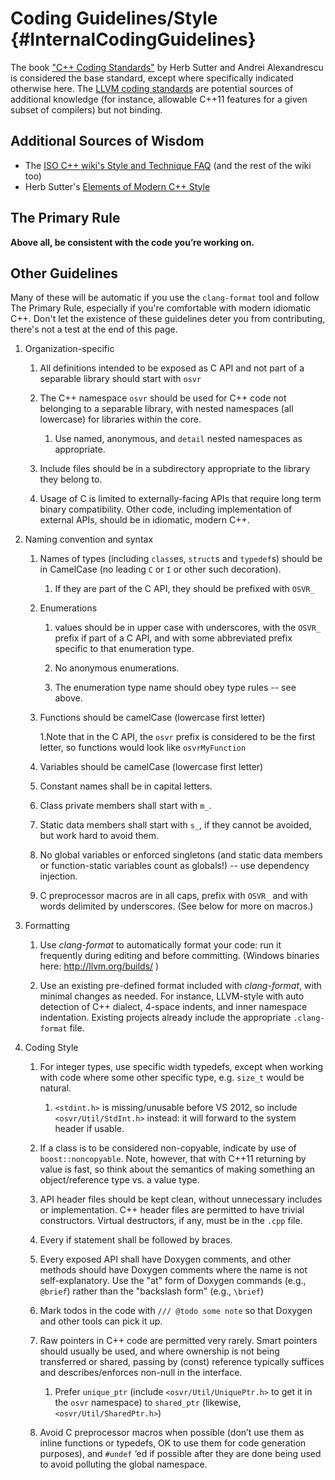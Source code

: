 # Coding Guidelines/Style {#InternalCodingGuidelines}

The book ["C++ Coding Standards"](http://www.gotw.ca/publications/c++cs.htm) by Herb Sutter and Andrei Alexandrescu is considered the base standard, except where specifically indicated otherwise here.
The [LLVM coding standards](http://llvm.org/docs/CodingStandards.html) are potential sources of additional knowledge (for instance, allowable C++11 features for a given subset of compilers) but not binding.

## Additional Sources of Wisdom
- The [ISO C++ wiki's Style and Technique FAQ](http://isocpp.org/wiki/faq/style-and-techniques) (and the rest of the wiki too)
- Herb Sutter's [Elements of Modern C++ Style](http://herbsutter.com/elements-of-modern-c-style/)

## The Primary Rule

**Above all, be consistent with the code you’re working on.**

## Other Guidelines

Many of these will be automatic if you use the `clang-format` tool and follow The Primary Rule, especially if you're comfortable with modern idiomatic C++. Don't let the existence of these guidelines deter you from contributing, there's not a test at the end of this page.

1. Organization-specific

    1. All definitions intended to be exposed as C API and not part of a separable library should start with `osvr`

    2. The C++ namespace `osvr` should be used for C++ code not belonging to a separable library, with nested namespaces (all lowercase) for libraries within the core.

        1. Use named, anonymous, and `detail` nested namespaces as appropriate.

    3. Include files should be in a subdirectory appropriate to the library they belong to.

    4. Usage of C is limited to externally-facing APIs that require long term binary compatibility.
      Other code, including implementation of external APIs, should be in idiomatic, modern C++.

2. Naming convention and syntax

    1. Names of types (including `class`es, `struct`s and `typedef`s) should be in CamelCase (no leading `C` or `I` or other such decoration).

        1. If they are part of the C API, they should be prefixed with `OSVR_`

    2. Enumerations

        1. values should be in upper case with underscores, with the `OSVR_` prefix if part of a C API, and with some abbreviated prefix specific to that enumeration type.

        2. No anonymous enumerations.

        3. The enumeration type name should obey type rules -- see above.

    3. Functions should be camelCase (lowercase first letter)

        1.Note that in the C API, the `osvr` prefix is considered to be the first letter, so functions would look like `osvrMyFunction`

    4. Variables should be camelCase (lowercase first letter)

    5. Constant names shall be in capital letters.

    6. Class private members shall start with `m_`.

    7. Static data members shall start with `s_`, if they cannot be avoided, but work hard to avoid them.

    8. No global variables or enforced singletons (and static data members or function-static variables count as globals!) -- use dependency injection.

    9. C preprocessor macros are in all caps, prefix with `OSVR_` and with words delimited by underscores.
       (See below for more on macros.)

3. Formatting

    1. Use *clang-format* to automatically format your code: run it frequently during editing and before committing.
       (Windows binaries here: <http://llvm.org/builds/> )

    2. Use an existing pre-defined format included with *clang-format*, with minimal changes as needed.
       For instance, LLVM-style with auto detection of C++ dialect, 4-space indents, and inner namespace indentation.
       Existing projects already include the appropriate `.clang-format` file.

4. Coding Style

    1. For integer types, use specific width typedefs, except when working with code where some other specific type, e.g. `size_t` would be natural.

        1. `<stdint.h>` is missing/unusable before VS 2012, so include `<osvr/Util/StdInt.h>` instead: it will forward to the system header if usable.

    2. If a class is to be considered non-copyable, indicate by use of `boost::noncopyable`.
       Note, however, that with C++11 returning by value is fast, so think about the semantics of making something an object/reference type vs. a value type.

    3. API header files should be kept clean, without unnecessary includes or implementation.
       C++ header files are permitted to have trivial constructors.
       Virtual destructors, if any, must be in the `.cpp` file.

    4. Every if statement shall be followed by braces.

    5. Every exposed API shall have Doxygen comments, and other methods should have Doxygen comments where the name is not self-explanatory. Use the "at" form of Doxygen commands (e.g., <code>\@brief</code>) rather than the "backslash form" (e.g., <code>\\brief</code>)

    7. Mark todos in the code with <code>/// \@todo some note</code> so that Doxygen and other tools can pick it up.

    8. Raw pointers in C++ code are permitted very rarely.
       Smart pointers should usually be used, and where ownership is not being transferred or shared, passing by (const) reference typically suffices and describes/enforces non-null in the interface.

        1.  Prefer `unique_ptr` (include `<osvr/Util/UniquePtr.h>` to get it in the `osvr` namespace) to `shared_ptr` (likewise, `<osvr/Util/SharedPtr.h>`)

    9. Avoid C preprocessor macros when possible (don’t use them as inline functions or typedefs, OK to use them for code generation purposes), and `#undef` ‘ed if possible after they are done being used to avoid polluting the global namespace.